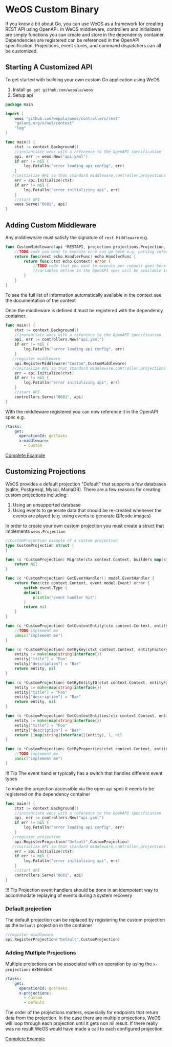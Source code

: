 # WeOS Custom Binary

If you know a bit about Go, you can use WeOS as a framework for creating REST API using OpenAPI. In WeOS middleware, controllers and initializers are simply functions you can create and store in the dependency container. Dependencies are registered can be referenced in the OpenAPI specification. Projections, event stores, and command dispatchers can all be customized.

## Starting A Customized  API

To get started with building your own custom Go application using WeOS

1. Install `go get github.com/wepala/weos`
2. Setup api
```go
package main

import (
	weos "github.com/wepala/weos/controllers/rest"
	"golang.org/x/net/context"
	"log"
)

func main() {
	ctxt := context.Background()
	//instantiate weos with a reference to the OpenAPI specification
	api, err := weos.New("api.yaml")
	if err != nil {
		log.Fatalln("error loading api config", err)
	}
   //initialize API so that standard middleware,controller,projections etc are registered
	err = api.Initialize(ctxt)
	if err != nil {
		log.Fatalln("error initializing api", err)
	}
	//start API 
	weos.Serve("8681", api)
}

```

## Adding Custom Middleware

Any middleweare must satisfy the signature of `rest.Middleware` e.g.

```go 
func CustomMiddleware(api *RESTAPI, projection projections.Projection, commandDispatcher model.CommandDispatcher, eventSource model.EventRepository, entityFactory model.EntityFactory, path *openapi3.PathItem, operation *openapi3.Operation) echo.MiddlewareFunc {
	//TODO code you want to execute once can go here e.g. parsing information from OpenAPI spec
	return func(next echo.HandlerFunc) echo.HandlerFunc {
		return func(ctxt echo.Context) error {
			//TODO code that you want to execute per request goes here. 
			//variables define in the OpenAPI spec will be available in the request context ctxt.Request().Context()
		}
	}
}
```

To see the full list of information automatically available in the context see the documentation of the context

Once the middleware is defined it must be registered with the dependency container. 

```go
func main() {
	ctxt := context.Background()
	//instantiate weos with a reference to the OpenAPI specification
	api, err := controllers.New("api.yaml")
	if err != nil {
		log.Fatalln("error loading api config", err)
	}
   //register middleware
	api.RegisterMiddleware("Custom",CustomMiddleware)
   //initialize API so that standard middleware,controller,projections etc are registered
	err = api.Initialize(ctxt)
	if err != nil {
		log.Fatalln("error initializing api", err)
	}
	//start API 
	controllers.Serve("8681", api)
}

```

With the middleware registered you can now reference it in the OpenAPI spec e.g. 
```yaml
/tasks:
    get:
      operationId: getTasks
      x-middleware:
        - Custom
```
[Complete Example](../examples/customizations/custom_middleware)


## Customizing Projections 

WeOS provides a default projection "Default" that supports a few databases (sqlite, Postgresql, Mysql, MariaDB). There are
a few reasons for creating custom projections including:

1. Using an unsupported database 
2. Using events to generate data that should be re-created whenever the events are played (e.g. using events to generate QRcode images)

In order to create your own custom projection you must create a struct that implements `weos.Projection` 

```go
//CustomProjection example of a custom projection
type CustomProjection struct {
}

func (c *CustomProjection) Migrate(ctx context.Context, builders map[string]dynamicstruct.Builder, deletedFields map[string][]string) error {
	return nil
}

func (c *CustomProjection) GetEventHandler() model.EventHandler {
	return func(ctx context.Context, event model.Event) error {
        switch event.Type {
        default:
            println("event handler hit")
        }
		return nil
	}
}

func (c *CustomProjection) GetContentEntity(ctx context.Context, entityFactory model.EntityFactory, weosID string) (*model.ContentEntity, error) {
	//TODO implement me
	panic("implement me")
}

func (c *CustomProjection) GetByKey(ctxt context.Context, entityFactory model.EntityFactory, identifiers map[string]interface{}) (map[string]interface{}, error) {
	entity := make(map[string]interface{})
	entity["title"] = "Foo"
	entity["description"] = "Bar"
	return entity, nil
}

func (c *CustomProjection) GetByEntityID(ctxt context.Context, entityFactory model.EntityFactory, id string) (map[string]interface{}, error) {
	entity := make(map[string]interface{})
	entity["title"] = "Foo"
	entity["description"] = "Bar"
	return entity, nil
}

func (c *CustomProjection) GetContentEntities(ctx context.Context, entityFactory model.EntityFactory, page int, limit int, query string, sortOptions map[string]string, filterOptions map[string]interface{}) ([]map[string]interface{}, int64, error) {
	entity := make(map[string]interface{})
	entity["title"] = "Foo"
	entity["description"] = "Bar"
	return []map[string]interface{}{entity}, 1, nil
}

func (c *CustomProjection) GetByProperties(ctxt context.Context, entityFactory model.EntityFactory, identifiers map[string]interface{}) ([]map[string]interface{}, error) {
	//TODO implement me
	panic("implement me")
}
```
!!! Tip
    The event handler typically has a switch that handles different event types

To make the projection accessible via the open api spec it needs to be registered on the dependency container

```go
func main() {
	ctxt := context.Background()
	//instantiate weos with a reference to the OpenAPI specification
	api, err := controllers.New("api.yaml")
	if err != nil {
		log.Fatalln("error loading api config", err)
	}
   //register projection
	api.RegisterProjection("Default",CustomProjection)
   //initialize API so that standard middleware,controller,projections etc are registered
	err = api.Initialize(ctxt)
	if err != nil {
		log.Fatalln("error initializing api", err)
	}
	//start API 
	controllers.Serve("8681", api)
}

```

!!! Tip
    Projection event handlers should be done in an idempotent way to accommodate replaying of events during a system recovery

### Default projection 
The default projection can be replaced by registering the custom projection as the `Default` projection in the container
```go
//register middleware
api.RegisterProjection("Default",CustomProjection)
```

### Adding Multiple Projections
Multiple projections can be associated with an operation by using the `x-projections` extension. 
```yaml
/tasks:
    get:
      operationId: getTasks
      x-projections:
        - Custom
        - Default
```

The order of the projections matters, especially for endpoints that return data from the projection. In the case there are 
multiple projections, WeOS will loop through each projection until it gets non nil result. If there really was no result
WeOS would have made a call to each configured projection. 

[Complete Example](../examples/customizations/multiple_projections)